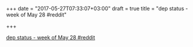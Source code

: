 +++
date = "2017-05-27T07:33:07+03:00"
draft = true
title = "dep status - week of May 28  #reddit"

+++

<p><a href="https://t.co/WiWwXNCkBz">dep status - week of May 28  #reddit</a></p>